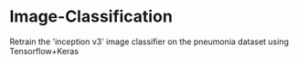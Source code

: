 # Image-Classification
Retrain the 'inception v3' image classifier on the pneumonia dataset using Tensorflow+Keras
